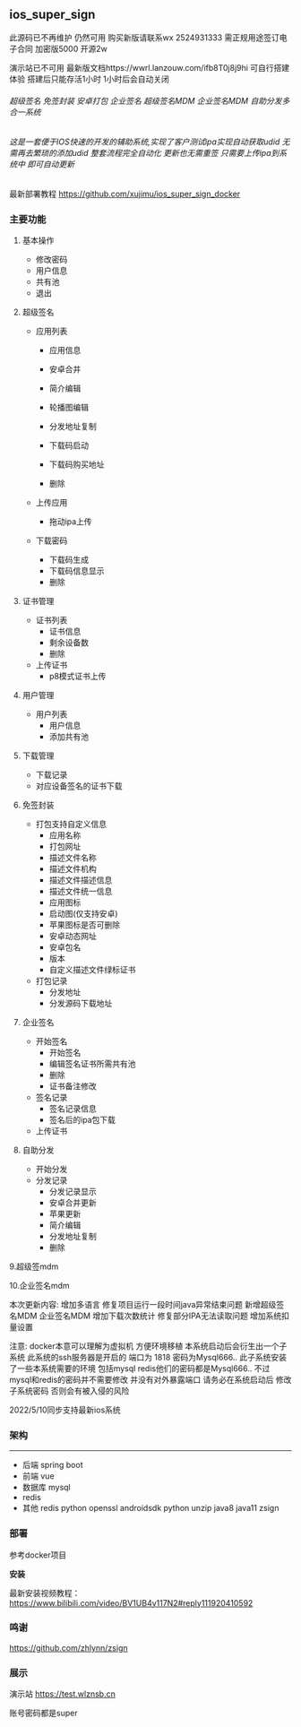 ## ios_super_sign

此源码已不再维护 仍然可用 购买新版请联系wx 2524931333 需正规用途签订电子合同 加密版5000 开源2w

演示站已不可用 最新版文档https://wwrl.lanzouw.com/ifb8T0j8j9hi 可自行搭建体验 搭建后只能存活1小时 1小时后会自动关闭

###### 超级签名 免签封装 安卓打包 企业签名 超级签名MDM 企业签名MDM 自助分发多合一系统

###### 这是一套便于IOS快速的开发的辅助系统,实现了客户测试ipa实现自动获取udid 无需再去繁琐的添加udid 整套流程完全自动化 更新也无需重签 只需要上传ipa到系统中 即可自动更新


最新部署教程 https://github.com/xujimu/ios_super_sign_docker


### 主要功能

1. 基本操作

   - 修改密码
   - 用户信息
   - 共有池
   - 退出

2. 超级签名

   - 应用列表

     - 应用信息

     - 安卓合并
     - 简介编辑
     - 轮播图编辑
     - 分发地址复制
     - 下载码启动
     - 下载码购买地址
     - 删除

   - 上传应用

     - 拖动ipa上传

   - 下载密码

     - 下载码生成
     - 下载码信息显示
     - 删除

3. 证书管理

   - 证书列表
     - 证书信息
     - 剩余设备数
     - 删除
   - 上传证书
     - p8模式证书上传

4. 用户管理

   - 用户列表
     - 用户信息
     - 添加共有池

5. 下载管理

   - 下载记录
   - 对应设备签名的证书下载

6. 免签封装

   - 打包支持自定义信息
     - 应用名称
     - 打包网址
     - 描述文件名称
     - 描述文件机构
     - 描述文件描述信息
     - 描述文件统一信息
     - 应用图标
     - 启动图(仅支持安卓)
     - 苹果图标是否可删除
     - 安卓动态网址
     - 安卓包名
     - 版本
     - 自定义描述文件绿标证书
   - 打包记录
     - 分发地址
     - 分发源码下载地址

7. 企业签名

   - 开始签名
     - 开始签名
     - 编辑签名证书所需共有池
     - 删除
     - 证书备注修改
   - 签名记录
     - 签名记录信息
     - 签名后的ipa包下载
   - 上传证书

8. 自助分发

   - 开始分发
   - 分发记录
     - 分发记录显示
     - 安卓合并更新
     - 苹果更新
     - 简介编辑
     - 分发地址复制
     - 删除

9.超级签mdm

10.企业签名mdm

本次更新内容:
增加多语言 修复项目运行一段时间java异常结束问题 新增超级签名MDM 企业签名MDM 增加下载次数统计
修复部分IPA无法读取问题 增加系统扣量设置

注意: docker本意可以理解为虚拟机 方便环境移植 本系统启动后会衍生出一个子系统 此系统的ssh服务器是开启的 端口为 1818 密码为Mysql666.. 此子系统安装了一些本系统需要的环境 包括mysql redis他们的密码都是Mysql666.. 不过mysql和redis的密码并不需要修改 并没有对外暴露端口 请务必在系统启动后 修改 子系统密码 否则会有被入侵的风险 

2022/5/10同步支持最新ios系统

### 架构

---

- 后端 spring boot
- 前端 vue
- 数据库 mysql
- redis
- 其他 redis python openssl androidsdk python unzip java8 java11 zsign

### 部署

参考docker项目

**安装**

最新安装视频教程：https://www.bilibili.com/video/BV1UB4y117N2#reply111920410592

### 鸣谢
https://github.com/zhlynn/zsign

### 展示

演示站 https://test.wlznsb.cn

账号密码都是super
